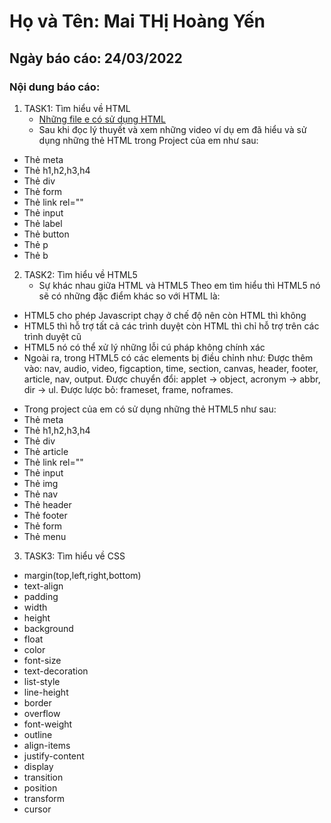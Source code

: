 # Họ và Tên: Mai THị Hoàng Yến
## Ngày báo cáo: 24/03/2022
### Nội dung báo cáo: 
1. TASK1: Tìm hiểu về HTML
   - [Những file e có sử dụng HTML](/Task1_HTML/login.html)
   -  Sau khi đọc lý thuyết và xem những video ví dụ em đã hiểu và sử dụng những thẻ HTML trong Project của em như sau:
- Thẻ meta
- Thẻ h1,h2,h3,h4
- Thẻ div
- Thẻ form
- Thẻ link rel=""
- Thẻ input
- Thẻ label
- Thẻ button
- Thẻ p
- Thẻ b
2. TASK2: Tìm hiểu về HTML5
   - Sự khác nhau giữa HTML và HTML5
  Theo em tìm hiểu thì HTML5 nó sẽ có những đặc điểm khác so với HTML là:
  + HTML5 cho phép Javascript chạy ở chế độ nên còn HTML thì không
  + HTML5 thì hỗ trợ tất cả các trình duyệt còn HTML thì chỉ hỗ trợ trên các trình duyệt cũ
  + HTML5 nó có thể xử lý những lỗi cú pháp không chính xác
  + Ngoài ra, trong HTML5 có các elements bị điều chỉnh như:
       Được thêm vào: nav, audio, video, figcaption, time, section, canvas, header, footer, article, nav, output.
       Được chuyển đổi: applet -> object, acronym -> abbr, dir -> ul.
       Được lược bỏ: frameset, frame, noframes.
  - Trong project của em có sử dụng những thẻ HTML5 như sau:
- Thẻ meta
- Thẻ h1,h2,h3,h4
- Thẻ div
- Thẻ article
- Thẻ link rel=""
- Thẻ input
- Thẻ img
- Thẻ nav
- Thẻ header
- Thẻ footer
- Thẻ form
- Thẻ menu
3. TASK3: Tìm hiểu về CSS
- margin(top,left,right,bottom)
- text-align 
- padding
- width
- height
- background
- float
- color
- font-size
- text-decoration
- list-style
- line-height
- border
- overflow
- font-weight
- outline
- align-items
- justify-content
- display
- transition
- position
- transform
- cursor
